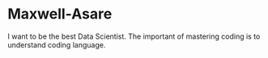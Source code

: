 # Maxwell-Asare
I want to be the best Data Scientist.
The important of mastering coding is to understand coding language.

